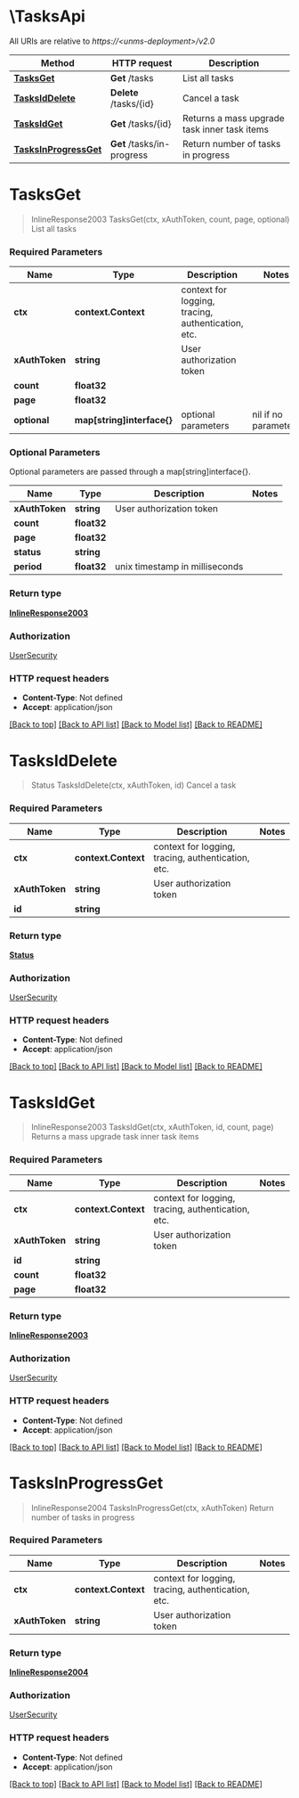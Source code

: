 # \TasksApi

All URIs are relative to *https://&lt;unms-deployment&gt;/v2.0*

Method | HTTP request | Description
------------- | ------------- | -------------
[**TasksGet**](TasksApi.md#TasksGet) | **Get** /tasks | List all tasks
[**TasksIdDelete**](TasksApi.md#TasksIdDelete) | **Delete** /tasks/{id} | Cancel a task
[**TasksIdGet**](TasksApi.md#TasksIdGet) | **Get** /tasks/{id} | Returns a mass upgrade task inner task items
[**TasksInProgressGet**](TasksApi.md#TasksInProgressGet) | **Get** /tasks/in-progress | Return number of tasks in progress


# **TasksGet**
> InlineResponse2003 TasksGet(ctx, xAuthToken, count, page, optional)
List all tasks

### Required Parameters

Name | Type | Description  | Notes
------------- | ------------- | ------------- | -------------
 **ctx** | **context.Context** | context for logging, tracing, authentication, etc.
  **xAuthToken** | **string**| User authorization token | 
  **count** | **float32**|  | 
  **page** | **float32**|  | 
 **optional** | **map[string]interface{}** | optional parameters | nil if no parameters

### Optional Parameters
Optional parameters are passed through a map[string]interface{}.

Name | Type | Description  | Notes
------------- | ------------- | ------------- | -------------
 **xAuthToken** | **string**| User authorization token | 
 **count** | **float32**|  | 
 **page** | **float32**|  | 
 **status** | **string**|  | 
 **period** | **float32**| unix timestamp in milliseconds | 

### Return type

[**InlineResponse2003**](inline_response_200_3.md)

### Authorization

[UserSecurity](../README.md#UserSecurity)

### HTTP request headers

 - **Content-Type**: Not defined
 - **Accept**: application/json

[[Back to top]](#) [[Back to API list]](../README.md#documentation-for-api-endpoints) [[Back to Model list]](../README.md#documentation-for-models) [[Back to README]](../README.md)

# **TasksIdDelete**
> Status TasksIdDelete(ctx, xAuthToken, id)
Cancel a task

### Required Parameters

Name | Type | Description  | Notes
------------- | ------------- | ------------- | -------------
 **ctx** | **context.Context** | context for logging, tracing, authentication, etc.
  **xAuthToken** | **string**| User authorization token | 
  **id** | **string**|  | 

### Return type

[**Status**](Status.md)

### Authorization

[UserSecurity](../README.md#UserSecurity)

### HTTP request headers

 - **Content-Type**: Not defined
 - **Accept**: application/json

[[Back to top]](#) [[Back to API list]](../README.md#documentation-for-api-endpoints) [[Back to Model list]](../README.md#documentation-for-models) [[Back to README]](../README.md)

# **TasksIdGet**
> InlineResponse2003 TasksIdGet(ctx, xAuthToken, id, count, page)
Returns a mass upgrade task inner task items

### Required Parameters

Name | Type | Description  | Notes
------------- | ------------- | ------------- | -------------
 **ctx** | **context.Context** | context for logging, tracing, authentication, etc.
  **xAuthToken** | **string**| User authorization token | 
  **id** | **string**|  | 
  **count** | **float32**|  | 
  **page** | **float32**|  | 

### Return type

[**InlineResponse2003**](inline_response_200_3.md)

### Authorization

[UserSecurity](../README.md#UserSecurity)

### HTTP request headers

 - **Content-Type**: Not defined
 - **Accept**: application/json

[[Back to top]](#) [[Back to API list]](../README.md#documentation-for-api-endpoints) [[Back to Model list]](../README.md#documentation-for-models) [[Back to README]](../README.md)

# **TasksInProgressGet**
> InlineResponse2004 TasksInProgressGet(ctx, xAuthToken)
Return number of tasks in progress

### Required Parameters

Name | Type | Description  | Notes
------------- | ------------- | ------------- | -------------
 **ctx** | **context.Context** | context for logging, tracing, authentication, etc.
  **xAuthToken** | **string**| User authorization token | 

### Return type

[**InlineResponse2004**](inline_response_200_4.md)

### Authorization

[UserSecurity](../README.md#UserSecurity)

### HTTP request headers

 - **Content-Type**: Not defined
 - **Accept**: application/json

[[Back to top]](#) [[Back to API list]](../README.md#documentation-for-api-endpoints) [[Back to Model list]](../README.md#documentation-for-models) [[Back to README]](../README.md)

